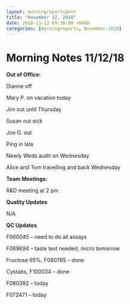 ```yaml
---  
layout: morningreportspost  
title: "November 12, 2018"  
date: 2018-11-12 09:30:00 +0400  
categories: [morningreports, November-2018]  
---
```


# Morning Notes 11/12/18


**Out of Office:**

Dianne off

Mary P. on vacation today

Jim out until Thursday

Susan out sick

Joe G. out

Ping in late

Newly Weds audit on Wednesday

Alice and Tom travelling and back Wednesday


**Team Meetings:**

R&D meeting at 2 pm


**Quality Updates**

N/A


**QC Updates**

F060045 – need to do all assays

F069694 – taste test needed, micro tomorrow

Fructose 95%, F080785 – done

Cystabs, F100034 – done

F080392 – today

F072471 – today
